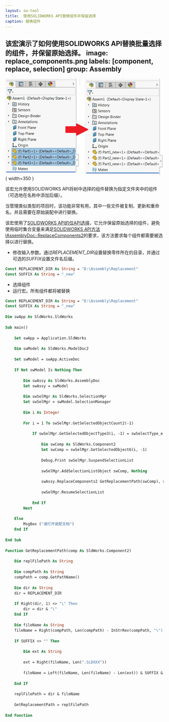 ```yaml
---
layout: sw-tool
title:  使用SOLIDWORKS API替换组件并保留选择
caption: 替换组件
---
```

 该宏演示了如何使用SOLIDWORKS API替换批量选择的组件，并保留原始选择。
image: replace_components.png
labels: [component, replace, selection]
group: Assembly
---
![在树中替换的组件](replace_components.png){ width=350 }

该宏允许使用SOLIDWORKS API将树中选择的组件替换为指定文件夹中的组件（可选地在名称中添加后缀）。

当管理类似类型的项目时，该功能非常有用，其中一些文件被复制、更新和重命名，并且需要在原始装配中进行替换。

该宏使用了[SOLIDWORKS API的仅API选择](/docs/codestack/solidworks-api/document/selection/api-only-selection/)，它允许保留原始选择的组件，避免使用临时集合变量来满足[SOLIDWORKS API方法IAssemblyDoc::ReplaceComponents2](https://help.solidworks.com/2017/english/api/sldworksapi/solidworks.interop.sldworks~solidworks.interop.sldworks.iassemblydoc~replacecomponents2.html)的要求，该方法要求每个组件都需要被选择以进行替换。

* 修改输入参数。通过*REPLACEMENT_DIR*设置替换零件所在的目录，并通过可选的*SUFFIX*设置文件名后缀。

~~~ vb
Const REPLACEMENT_DIR As String = "D:\Assembly\Replacement"
Const SUFFIX As String = "_new"
~~~

* 选择组件
* 运行宏。所有组件都将被替换

~~~ vb
Const REPLACEMENT_DIR As String = "D:\Assembly\Replacement"
Const SUFFIX As String = "_new"

Dim swApp As SldWorks.SldWorks

Sub main()

    Set swApp = Application.SldWorks
    
    Dim swModel As SldWorks.ModelDoc2
    
    Set swModel = swApp.ActiveDoc
    
    If Not swModel Is Nothing Then
        
        Dim swAssy As SldWorks.AssemblyDoc
        Set swAssy = swModel
        
        Dim swSelMgr As SldWorks.SelectionMgr
        Set swSelMgr = swModel.SelectionManager
        
        Dim i As Integer
        
        For i = 1 To swSelMgr.GetSelectedObjectCount2(-1)
            
            If swSelMgr.GetSelectedObjectType3(i, -1) = swSelectType_e.swSelCOMPONENTS Then
                
                Dim swComp As SldWorks.Component2
                Set swComp = swSelMgr.GetSelectedObject6(i, -1)
                
                Debug.Print swSelMgr.SuspendSelectionList
                
                swSelMgr.AddSelectionListObject swComp, Nothing
                
                swAssy.ReplaceComponents2 GetReplacementPath(swComp), swComp.ReferencedConfiguration, False, swReplaceComponentsConfiguration_e.swReplaceComponentsConfiguration_MatchName, True
                    
                swSelMgr.ResumeSelectionList
                
            End If
        Next
        
    Else
        MsgBox ("请打开装配文档")
    End If
    
End Sub

Function GetReplacementPath(comp As SldWorks.Component2)
    
    Dim replFilePath As String
    
    Dim compPath As String
    compPath = comp.GetPathName()
                
    Dim dir As String
    dir = REPLACEMENT_DIR
    
    If Right(dir, 1) <> "\" Then
        dir = dir & "\"
    End If
    
    Dim fileName As String
    fileName = Right(compPath, Len(compPath) - InStrRev(compPath, "\"))
    
    If SUFFIX <> "" Then
        
        Dim ext As String
        
        ext = Right(fileName, Len(".SLDXXX"))
        
        fileName = Left(fileName, Len(fileName) - Len(ext)) & SUFFIX & ext
        
    End If
    
    replFilePath = dir & fileName
                
    GetReplacementPath = replFilePath
    
End Function
~~~
